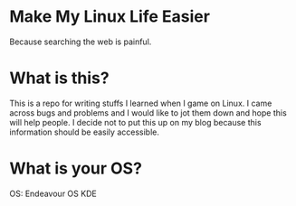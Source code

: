 # Make My Linux Life Easier
Because searching the web is painful.

# What is this?
This is a repo for writing stuffs I learned when I game on Linux. I came across bugs and problems and I would like to jot them down and hope this will help people. I decide not to put this up on my blog because this information should be easily accessible.

# What is your OS?
OS:     Endeavour OS KDE
